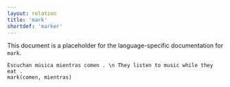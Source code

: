 ```yaml
---
layout: relation
title: 'mark'
shortdef: 'marker'
---
```


This document is a placeholder for the language-specific documentation
for `mark`.

~~~ sdparse
Escuchan música mientras comen . \n They listen to music while they eat .
mark(comen, mientras)
~~~
